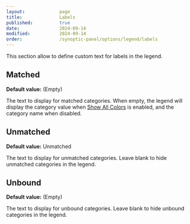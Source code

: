 ```yaml
---
layout:             page
title:              Labels
published:          true
date:               2024-09-14
modified:           2024-09-14
order:              /synoptic-panel/options/legend/labels
---
```


This section allow to define custom text for labels in the legend.

## Matched

**Default value:** (Empty)

The text to display for matched categories. When empty, the legend will display the category value when [Show All Colors](../areas/color-matched.md#show-all-colors) is enabled, and the category name when disabled.

## Unmatched

**Default value:** Unmatched

The text to display for unmatched categories. Leave blank to hide unmatched categories in the legend.

## Unbound

**Default value:** (Empty)

The text to display for unbound categories. Leave blank to hide unbound categories in the legend.